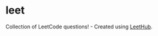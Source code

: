 # leet
Collection of LeetCode questions! - Created using [LeetHub](https://github.com/QasimWani/LeetHub).
